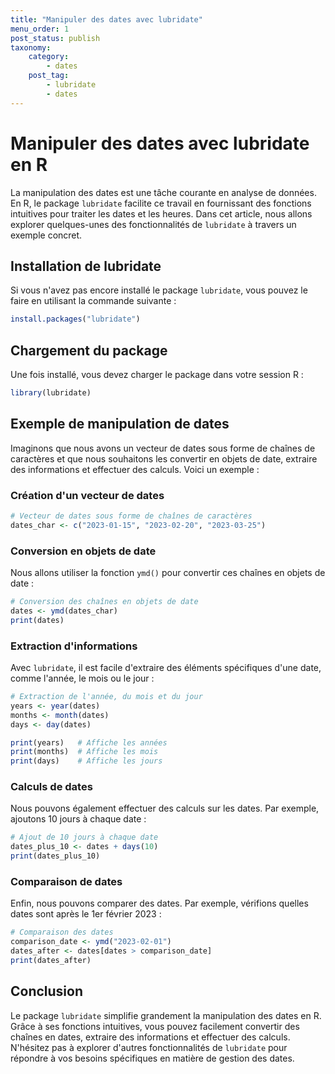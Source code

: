 ```yaml
---
title: "Manipuler des dates avec lubridate"
menu_order: 1
post_status: publish
taxonomy:
    category:
        - dates
    post_tag:
        - lubridate
        - dates
---
```


# Manipuler des dates avec lubridate en R

La manipulation des dates est une tâche courante en analyse de données. En R, le package `lubridate` facilite ce travail en fournissant des fonctions intuitives pour traiter les dates et les heures. Dans cet article, nous allons explorer quelques-unes des fonctionnalités de `lubridate` à travers un exemple concret.

## Installation de lubridate

Si vous n'avez pas encore installé le package `lubridate`, vous pouvez le faire en utilisant la commande suivante :

```R
install.packages("lubridate")
```

## Chargement du package

Une fois installé, vous devez charger le package dans votre session R :

```R
library(lubridate)
```

## Exemple de manipulation de dates

Imaginons que nous avons un vecteur de dates sous forme de chaînes de caractères et que nous souhaitons les convertir en objets de date, extraire des informations et effectuer des calculs. Voici un exemple :

### Création d'un vecteur de dates

```R
# Vecteur de dates sous forme de chaînes de caractères
dates_char <- c("2023-01-15", "2023-02-20", "2023-03-25")
```

### Conversion en objets de date

Nous allons utiliser la fonction `ymd()` pour convertir ces chaînes en objets de date :

```R
# Conversion des chaînes en objets de date
dates <- ymd(dates_char)
print(dates)
```

### Extraction d'informations

Avec `lubridate`, il est facile d'extraire des éléments spécifiques d'une date, comme l'année, le mois ou le jour :

```R
# Extraction de l'année, du mois et du jour
years <- year(dates)
months <- month(dates)
days <- day(dates)

print(years)   # Affiche les années
print(months)  # Affiche les mois
print(days)    # Affiche les jours
```

### Calculs de dates

Nous pouvons également effectuer des calculs sur les dates. Par exemple, ajoutons 10 jours à chaque date :

```R
# Ajout de 10 jours à chaque date
dates_plus_10 <- dates + days(10)
print(dates_plus_10)
```

### Comparaison de dates

Enfin, nous pouvons comparer des dates. Par exemple, vérifions quelles dates sont après le 1er février 2023 :

```R
# Comparaison des dates
comparison_date <- ymd("2023-02-01")
dates_after <- dates[dates > comparison_date]
print(dates_after)
```

## Conclusion

Le package `lubridate` simplifie grandement la manipulation des dates en R. Grâce à ses fonctions intuitives, vous pouvez facilement convertir des chaînes en dates, extraire des informations et effectuer des calculs. N'hésitez pas à explorer d'autres fonctionnalités de `lubridate` pour répondre à vos besoins spécifiques en matière de gestion des dates.

